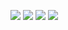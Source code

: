 ![](https://raw.githubusercontent.com/citizenadam/citizenadam/master/overview.svg#gh-dark-mode-only)
![](https://raw.githubusercontent.com/citizenadam/citizenadam/master/overview.svg#gh-light-mode-only)
![](https://raw.githubusercontent.com/citizenadam/citizenadam/master/languages.svg#gh-dark-mode-only)
![](https://raw.githubusercontent.com/citizenadam/citizenadam/master/languages.svg#gh-light-mode-only)

<!--
**citizenadam/citizenadam** is a ✨ _special_ ✨ repository because its `README.md` (this file) appears on your GitHub profile.

Here are some ideas to get you started:

- 🔭 I’m currently working on ...
- 🌱 I’m currently learning ...
- 👯 I’m looking to collaborate on ...
- 🤔 I’m looking for help with ...
- 💬 Ask me about ...
- 📫 How to reach me: ...
- 😄 Pronouns: ...
- ⚡ Fun fact: ...
-->
